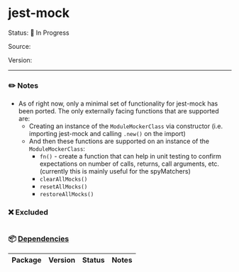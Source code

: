 # jest-mock

Status: :hammer: In Progress

Source:

Version:

---

### :pencil2: Notes
* As of right now, only a minimal set of functionality for jest-mock has been ported. The only externally facing functions that are supported are:
	* Creating an instance of the `ModuleMockerClass` via constructor (i.e. importing jest-mock and calling `.new()` on the import)
	* And then these functions are supported on an instance of the `ModuleMockerClass`:
		* `fn()` - create a function that can help in unit testing to confirm expectations on number of calls, returns, call arguments, etc. (currently this is mainly useful for the spyMatchers)
	    * `clearAllMocks()`
	    * `resetAllMocks()`
	    * `restoreAllMocks()`

### :x: Excluded
```
```

### :package: [Dependencies]()
| Package | Version | Status | Notes |
| - | - | - | - |
